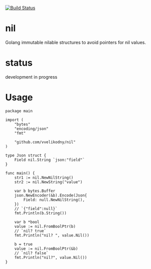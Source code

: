 [![Build Status](https://travis-ci.com/vvelikodny/nil.svg?branch=main)](https://travis-ci.com/vvelikodny/nil)

# nil
Golang immutable nilable structures to avoid pointers for nil values.

# status

development in progress

# Usage

```golang
package main

import (
	"bytes"
	"encoding/json"
	"fmt"

	"github.com/vvelikodny/nil"
)

type Json struct {
	Field nil.String `json:"field"`
}

func main() {
	str1 := nil.NewNilString()
	str2 := nil.NewString("value")

	var b bytes.Buffer
	json.NewEncoder(&b).Encode(Json{
		Field: null.NewNilString(),
	})
	// `{"field":null}`
	fmt.Println(b.String())

    var b *bool
    value := nil.FromBoolPtr(b)
    // `nil? true`
    fmt.Println("nil? ", value.Nil())

    b = true
	value := nil.FromBoolPtr(&b)
    // `nil? false`
	fmt.Println("nil?", value.Nil())
}
```